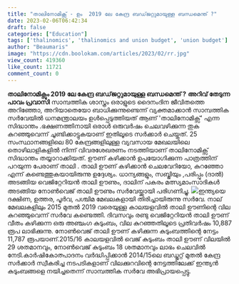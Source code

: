 ```yaml
---
title: "താലിനോമിക്സ് - ഉം  2019 ലേ കേന്ദ്ര ബഡ്‌ജറ്റുമായുള്ള ബന്ധമെന്ത് ?"
date: 2023-02-06T06:42:34
draft: false
categories: ["Education"]
tags: ['thalinomics', 'thalinomics and union budget', 'union budget']
author: "Beaumaris"
image: "https://cdn.boolokam.com/articles/2023/02/rr.jpg"
view_count: 419360
like_count: 11721
comment_count: 0
---
```


**താലിനോമിക്സും 2019 ലേ കേന്ദ്ര ബഡ്‌ജറ്റുമായുള്ള ബന്ധമെന്ത് ?** **അറിവ് തേടുന്ന പാവം പ്രവാസി** സാമ്പത്തിക ശാസ്ത്രം ഒരാളുടെ ദൈനംദിന ജീവിതത്തെ അറിഞ്ഞോ, അറിയാതെയോ ബാധിക്കുന്നുണ്ടെന്ന് വ്യക്തമാക്കാൻ സാമ്പത്തിക സർവേയിൽ ധനമന്ത്രാലയം ഉൾപ്പെടുത്തിയത് ആണ് 'താലിനോമിക്സ്' എന്ന സിദ്ധാന്തം .ഭക്ഷണത്തിനായി ഒരാൾ ഒരുവർഷം ചെലവഴിക്കുന്ന തുക കുറഞ്ഞുവെന്ന് ചൂണ്ടിക്കാട്ടുകയാണ് ഇതിലൂടെ സർക്കാർ ചെയ്തത്. 25 സംസ്ഥാനങ്ങളിലെ 80 കേന്ദ്രങ്ങളിലുള്ള വ്യവസായ മേഖലയിലെ തൊഴിലാളികളിൽ നിന്ന് വിവരശേഖരണം നടത്തിയാണ് താലിനോമിക്സ് സിദ്ധാന്തം തയ്യാറാക്കിയത്. ഊണ് കഴിക്കാൻ ഉപയോഗിക്കുന്ന പാത്രത്തിന് പറയുന്ന പേരാണ് താലി . താലി ഊണ് കഴിക്കാൻ ചെലവേറിയോ, കുറഞ്ഞോ എന്ന് കണ്ടെത്തുകയായിരുന്നു ഉദ്ദേശ്യം. ധാന്യങ്ങളും, സബ്ജിയും ,പരിപ്പും (ദാൽ) അടങ്ങിയ വെജിറ്റേറിയൻ താലി ഊണും, ദാലിന് പകരം മത്സ്യമാംസാദികൾ അടങ്ങിയ നോൺവെജ് താലി ഊണും സർവേയ്ക്കായി പരിഗണിച്ചു. ![](https://cdn.boolokam.com/articles/2023/02/fwwffw.jpg)ഇന്ത്യയെ ദക്ഷിണ, ഉത്തര, പൂർവ, പശ്ചിമ മേഖലകളായി തിരിച്ചായിരുന്നു സർവേ. നാല് മേഖലകളിലും 2015 മുതൽ 2019 വരെയുള്ള കാലയളവിൽ താലി ഊണിന്റെ വില കുറഞ്ഞുവെന്ന് സർവേ കണ്ടെത്തി. ദിവസവും രണ്ടു വെജിറ്റേറിയൻ താലി ഊണ് വീതം കഴിക്കുന്ന ഒരു അഞ്ചംഗ കുടുംബം, വില കുറഞ്ഞതിലൂടെ പ്രതിവർഷം 10,887 രൂപ ലാഭിക്കുന്നു. നോൺവെജ് താലി ഊണ് കഴിക്കുന്ന കുടുംബത്തിന്റെ നേട്ടം 11,787 രൂപയാണ്.2015/16 കാലയളവിൽ വെജ് കുടുംബം താലി ഊണ് വിലയിൽ 29 ശതമാനവും, നോൺവെജ് കുടുംബം 18 ശതമാനവും ലാഭം ചെലവിൽ നേടി.കാർഷികോത്പാദനം വർദ്ധിപ്പിക്കാൻ 2014/15ലെ ബഡ്ജറ്റ് മുതൽ കേന്ദ്ര സർക്കാർ സ്വീകരിച്ച നടപടികളാണ് വിലക്കുറവിന്റെ നേട്ടത്തിലേക്ക് ഇന്ത്യൻ കുടുംബങ്ങളെ നയിച്ചതെന്ന് സാമ്പത്തിക സർവേ അഭിപ്രായപ്പെട്ടു.
